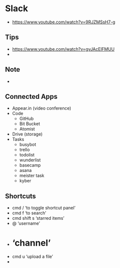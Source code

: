 # Slack

- https://www.youtube.com/watch?v=9RJZMSsH7-g

## Tips

- https://www.youtube.com/watch?v=gvJAcElFMUU
-

## Note

-

## Connected Apps

- Appear.in (video conference)
- Code
  - GitHub
  - Bit Bucket
  - Atomist
- Drive (storage)
- Tasks
  - busybot
  - trello
  - todolist
  - wunderlist
  - basecamp
  - asana
  - meister task
  - kyber

## Shortcuts

- cmd / ‘to toggle shortcut panel’
- cmd f ‘to search’
- cmd shift s ‘starred items’
- @ ‘username’
- # ‘channel’
- cmd u ‘upload a file’
-
